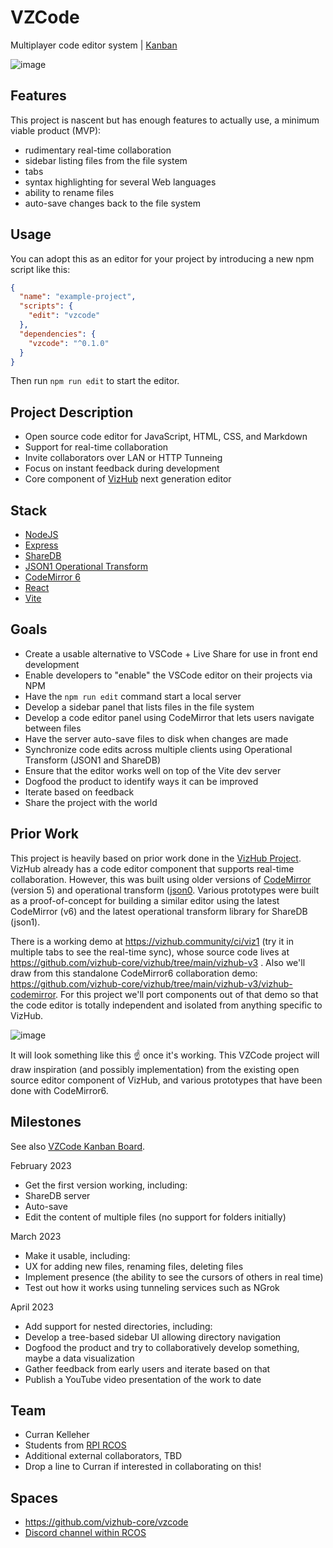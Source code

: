 # VZCode

Multiplayer code editor system | [Kanban](https://github.com/orgs/vizhub-core/projects/2/views/1)

![image](https://user-images.githubusercontent.com/68416/224690259-293c75c5-5970-4066-80e4-b9dee568e10d.png)

## Features

This project is nascent but has enough features to actually use, a minimum viable product (MVP):

- rudimentary real-time collaboration
- sidebar listing files from the file system
- tabs
- syntax highlighting for several Web languages
- ability to rename files
- auto-save changes back to the file system

## Usage

You can adopt this as an editor for your project by introducing a new npm script like this:

```json
{
  "name": "example-project",
  "scripts": {
    "edit": "vzcode"
  },
  "dependencies": {
    "vzcode": "^0.1.0"
  }
}
```

Then run `npm run edit` to start the editor.

## Project Description

- Open source code editor for JavaScript, HTML, CSS, and Markdown
- Support for real-time collaboration
- Invite collaborators over LAN or HTTP Tunneing
- Focus on instant feedback during development
- Core component of [VizHub](https://vizhub.com/) next generation editor

## Stack

- [NodeJS](https://nodejs.org/en/)
- [Express](https://expressjs.com/)
- [ShareDB](https://github.com/share/sharedb)
- [JSON1 Operational Transform](https://github.com/ottypes/json1)
- [CodeMirror 6](https://codemirror.net/)
- [React](https://reactjs.org/)
- [Vite](https://vitejs.dev/)

## Goals

- Create a usable alternative to VSCode + Live Share for use in front end development
- Enable developers to "enable" the VSCode editor on their projects via NPM
- Have the `npm run edit` command start a local server
- Develop a sidebar panel that lists files in the file system
- Develop a code editor panel using CodeMirror that lets users navigate between files
- Have the server auto-save files to disk when changes are made
- Synchronize code edits across multiple clients using Operational Transform (JSON1 and ShareDB)
- Ensure that the editor works well on top of the Vite dev server
- Dogfood the product to identify ways it can be improved
- Iterate based on feedback
- Share the project with the world

## Prior Work

This project is heavily based on prior work done in the [VizHub Project](https://github.com/vizhub-core/vizhub/). VizHub already has a code editor component that supports real-time collaboration. However, this was built using older versions of [CodeMirror](https://codemirror.net/5/) (version 5) and operational transform ([json0](https://github.com/ottypes/json0). Various prototypes were built as a proof-of-concept for building a similar editor using the latest CodeMirror (v6) and the latest operational transform library for ShareDB (json1).

There is a working demo at https://vizhub.community/ci/viz1 (try it in multiple tabs to see the real-time sync), whose source code lives at https://github.com/vizhub-core/vizhub/tree/main/vizhub-v3 . Also we'll draw from this standalone CodeMirror6 collaboration demo: https://github.com/vizhub-core/vizhub/tree/main/vizhub-v3/vizhub-codemirror. For this project we'll port components out of that demo so that the code editor is totally independent and isolated from anything specific to VizHub.

![image](https://user-images.githubusercontent.com/68416/213894278-51c7c9a9-dc11-42bc-ba10-c23109c473cd.png)

It will look something like this ☝️ once it's working. This VZCode project will draw inspiration (and possibly implementation) from the existing open source editor component of VizHub, and various prototypes that have been done with CodeMirror6.

## Milestones

See also [VZCode Kanban Board](https://github.com/orgs/vizhub-core/projects/2/views/1).

February 2023

- Get the first version working, including:
- ShareDB server
- Auto-save
- Edit the content of multiple files (no support for folders initially)

March 2023

- Make it usable, including:
- UX for adding new files, renaming files, deleting files
- Implement presence (the ability to see the cursors of others in real time)
- Test out how it works using tunneling services such as NGrok

April 2023

- Add support for nested directories, including:
- Develop a tree-based sidebar UI allowing directory navigation
- Dogfood the product and try to collaboratively develop something, maybe a data visualization
- Gather feedback from early users and iterate based on that
- Publish a YouTube video presentation of the work to date

## Team

- Curran Kelleher
- Students from [RPI RCOS](https://rcos.io/)
- Additional external collaborators, TBD
- Drop a line to Curran if interested in collaborating on this!

## Spaces

- https://github.com/vizhub-core/vzcode
- [Discord channel within RCOS](https://discord.com/channels/738593165438746634/1066068656045441044)
